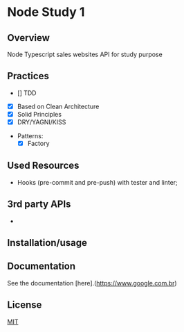# Node Study 1

## Overview

Node Typescript sales websites API for study purpose

## Practices

- [] TDD
- [x] Based on Clean Architecture
- [x] Solid Principles
- [x] DRY/YAGNI/KISS
- Patterns:
  - [x] Factory

<!-- ## DB Architecture -->

<!-- ## Project Architecture -->

## Used Resources

<!-- - Express; -->
<!-- - Jest; -->

- Hooks (pre-commit and pre-push) with tester and linter;

## 3rd party APIs

-

## Installation/usage

## Documentation

See the documentation [here].(https://www.google.com.br)

## License

[MIT](https://choosealicense.com/licenses/mit/)
